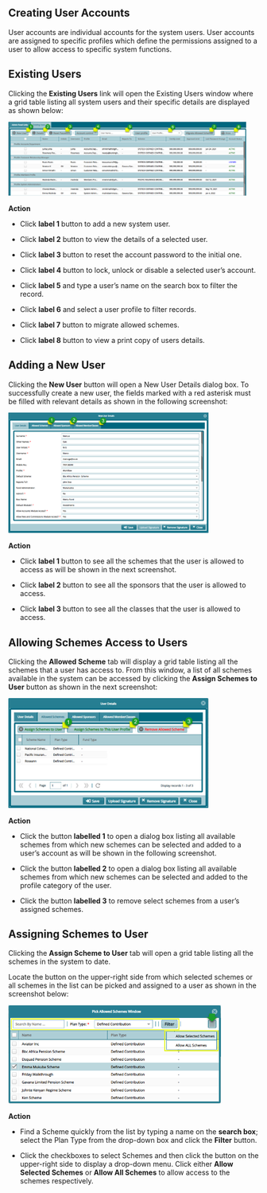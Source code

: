 ## Creating User Accounts

User accounts are individual accounts for the system users. User accounts are assigned to specific profiles which define the permissions assigned to a user to allow access to specific system functions.


## Existing Users

Clicking the **Existing Users** link will open the Existing Users window where a grid table listing all system users and their specific details are displayed as shown below:

<img  alt="system users image" width="95%" height="auto"  class="center"  src="../.vuepress/public/img/media/adfd21.png"> 


**Action**

-   Click **label 1** button to add a new system user.

-   Click **label 2** button to view the details of a selected user.

-   Click **label 3** button to reset the account password to the initial one.

-   Click **label 4** button to lock, unlock or disable a selected user’s account.

-   Click **label 5** and type a user’s name on the search box to filter the record.

-   Click **label 6** and select a user profile to filter records.

-   Click **label 7** button to migrate allowed schemes.

-   Click **label 8** button to view a print copy of users details.


## Adding a New User

Clicking the **New User** button will open a New User Details dialog box. To successfully create a new user, the fields marked with a red asterisk must be filled with relevant details as shown in the following screenshot:

<img  alt="new user image" width="80%" height="auto"  class="center"  src="../.vuepress/public/img/media/adfd14.png"> 


**Action**

-   Click **label 1** button to see all the schemes that the user is allowed to access as will be shown in the next screenshot.

-   Click **label 2** button to see all the sponsors that the user is allowed to access.

-   Click **label 3** button to see all the classes that the user is allowed to access.


## Allowing Schemes Access to Users

Clicking the **Allowed Scheme** tab will display a grid table listing all the schemes that a user has access to. From this window, a list of all schemes available in the system can be accessed by clicking the **Assign Schemes to User** button as shown in the next screenshot:

<img  alt="schemes to user image" width="80%" height="auto"  class="center"  src="../.vuepress/public/img/media/adfd8.png"> 


**Action**

-	Click the button **labelled 1** to open a dialog box listing all available schemes from which new schemes can be selected and added to a user’s account as will be shown in the following screenshot. 

-	Click the button **labelled 2** to open a dialog box listing all available schemes from which new schemes can be selected and added to the profile category of the user.

-	Click the button **labelled 3** to remove select schemes from a user’s assigned schemes.

  

## Assigning Schemes to User

Clicking the **Assign Scheme to User** tab will open a grid table listing all the schemes in the system to date.

Locate the button on the upper-right side from which selected schemes or all schemes in the list can be picked and assigned to a user as shown in the screenshot below:

<img  alt="assign schemes to user image" width="85%" height="auto"  class="center"  src="../.vuepress/public/img/media/adfd20.png"> 


**Action**

-   Find a Scheme quickly from the list by typing a name on the **search box**; select the Plan Type from the drop-down box and click the **Filter** button.

-   Click the checkboxes to select Schemes and then click the button on the upper-right side to display a drop-down menu. Click either **Allow Selected Schemes** or **Allow All Schemes** to allow access to the  schemes respectively.